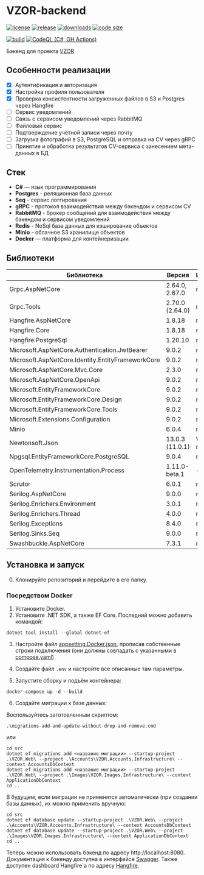 # VZOR-backend

[![license](https://img.shields.io/github/license/code-418-dpr/VZOR-backend)](https://opensource.org/licenses/MIT)
[![release](https://img.shields.io/github/v/release/code-418-dpr/VZOR-backend?include_prereleases)](https://github.com/code-418-dpr/VZOR-backend/releases)
[![downloads](https://img.shields.io/github/downloads/code-418-dpr/VZOR-backend/total)](https://github.com/code-418-dpr/VZOR-backend/releases)
[![code size](https://img.shields.io/github/languages/code-size/code-418-dpr/VZOR-backend.svg)](https://github.com/code-418-dpr/VZOR-backend)

[![build](https://github.com/code-418-dpr/VZOR-backend/actions/workflows/build.yaml/badge.svg)](https://github.com/code-418-dpr/VZOR-backend/actions/workflows/build.yaml)
[![CodeQL (C#, GH Actions)](https://github.com/code-418-dpr/VZOR-backend/actions/workflows/codeql.yaml/badge.svg)](https://github.com/code-418-dpr/VZOR-backend/actions/workflows/codeql.yaml)

Бэкенд для проекта [VZOR](https://github.com/code-418-dpr/VZOR)

## Особенности реализации

- [x] Аутентификация и авторизация
- [x] Настройка профиля пользователя
- [x] Проверка консистентности загруженных файлов в S3 и Postgres через Hangfire 
- [ ] Сервис уведомлений
- [ ] Связь с сервисом уведомлений через RabbitMQ
- [ ] Файловый сервис
- [ ] Подтверждение учётной записи через почту
- [ ] Загрузка фотографий в S3, PostgreSQL и отправка на CV через gRPC
- [ ] Принятие и обработка результатов CV-сервиса с занесением мета-данных в БД

## Стек

- **C#** — язык программирования
- **Postgres** - реляционная база данных
- **Seq** - сервис логгирования
- **gRPC** - протокол взаимодействия между бэкендом и сервисом CV
- **RabbitMQ** - брокер сообщений для взаимодействия между бэкендом и сервисом уведомлений
- **Redis** - NoSql база данных для кэширование объектов
- **Minio** - облачное S3 хранилище объектов
- **Docker** — платформа для контейнеризации

## Библиотеки

| Библиотека | Версия | Источник |
| --- | --- | --- |
| Grpc.AspNetCore | 2.64.0, 2.67.0 | nuget.org |
| Grpc.Tools | 2.70.0 (2.64.0) | nuget.org |
| Hangfire.AspNetCore | 1.8.18 | nuget.org |
| Hangfire.Core | 1.8.18 | nuget.org |
| Hangfire.PostgreSql | 1.20.10 | nuget.org |
| Microsoft.AspNetCore.Authentication.JwtBearer | 9.0.2 | nuget.org |
| Microsoft.AspNetCore.Identity.EntityFrameworkCore | 9.0.2 | nuget.org |
| Microsoft.AspNetCore.Mvc.Core | 2.3.0 | nuget.org |
| Microsoft.AspNetCore.OpenApi | 9.0.2 | nuget.org |
| Microsoft.EntityFrameworkCore | 9.0.2 | nuget.org |
| Microsoft.EntityFrameworkCore.Design | 9.0.2 | nuget.org |
| Microsoft.EntityFrameworkCore.Tools | 9.0.2 | nuget.org |
| Microsoft.Extensions.Configuration | 9.0.2 | nuget.org |
| Minio | 6.0.4 | nuget.org |
| Newtonsoft.Json | 13.0.3 (11.0.1) | VS Offline nuget.org |
| Npgsql.EntityFrameworkCore.PostgreSQL | 9.0.4 | nuget.org |
| OpenTelemetry.Instrumentation.Process | 1.11.0-beta.1 | - |
| Scrutor | 6.0.1 | nuget.org |
| Serilog.AspNetCore | 9.0.0 | nuget.org |
| Serilog.Enrichers.Environment | 3.0.1 | nuget.org |
| Serilog.Enrichers.Thread | 4.0.0 | nuget.org |
| Serilog.Exceptions | 8.4.0 | nuget.org |
| Serilog.Sinks.Seq | 9.0.0 | nuget.org |
| Swashbuckle.AspNetCore | 7.3.1 | nuget.org |

## Установка и запуск

0. Клонируйте репозиторий и перейдите в его папку.

### Посредством Docker

1. Установите Docker.
2. Установите .NET SDK, а также EF Core. Последний можно добавить командой:

```shell
dotnet tool install --global dotnet-ef
```

3. Настройте файл [appsetting.Docker.json](src/VZOR.Web/appsettings.Docker.json), прописав собственные строки
   подключения (они должны совпадать с указанными в [compose.yaml](compose.yaml))
4. Создайте файл `.env`  и настройте все описанные там параметры.

5. Запустите сборку и подъём контейнера:

```shell
docker-compose up -d --build
```
   
6. Создайте миграции к базе данных:

Воспользуйтесь заготовленным скриптом:

```shell
.\migrations-add-and-update-without-drop-and-remove.cmd
```

или

```shell
cd src
dotnet ef migrations add <название миграции> --startup-project .\VZOR.Web\ --project .\Accounts\VZOR.Accounts.Infrastructure\ --context AccountsDbContext
dotnet ef migrations add <название миграции> --startup-project .\VZOR.Web\ --project .\Images\VZOR.Images.Infrastructure\ --context ApplicationDbContext
cd ..
```

В будущем, если миграции не применятся автоматически (при создании базы данных), их можно применить вручную:

```shell
cd src
dotnet ef database update --startup-project .\VZOR.Web\ --project .\Accounts\VZOR.Accounts.Infrastructure\ --context AccountsDbContext
dotnet ef database update --startup-project .\VZOR.Web\ --project .\Images\VZOR.Images.Infrastructure\ --context ApplicationDbContext
cd ..
```


Теперь можно использовать бэкенд по адресу http://localhost:8080. Документация к бэкенду доступна в
интерфейсе [Swagger](http://localhost:8080/swagger).
Также доступен dashboard Hangfire`a по адресу [Hangfire](http://localhost:8080/hangfire).


